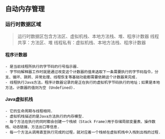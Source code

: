 ## 自动内存管理

### 运行时数据区域

> 运行时数据区包含方法区、虚拟机栈、本地方法栈、堆、程序计数器
> 线程共享：方法区、堆
> 线程私有：虚拟机栈、本地方法栈、程序计数器

#### 程序计数器

    - 是当前线程所执行的字节码的行号指示器.
    - 字节码解释器工作时就是通过改变这个计数器的值来选取下一条需要执行的字节码指令，分支、循环、跳转、异常处理、线程恢复等基础功能都需要依赖这个计数器来完成.
    - 线程执行Java方法，程序计数器记录的是正在执行的虚拟机字节码执行的地址；如果是本地方法，计数器的值则为空 (Undefined).

#### Java虚拟机栈

    - 它的生命周期与线程相同.
    - 虚拟机栈描述的是Java方法执行的内存模型.
    - 每个方法在执行的同时都会创建一个栈帧（Stack Frame)用于存储局部变量表、操作数栈、动态链接、方法出口等信息.
    - 每一个方法从调用直至执行完成的过程，就对应着一个栈帧在虚拟机栈中入栈到出栈的过程.




